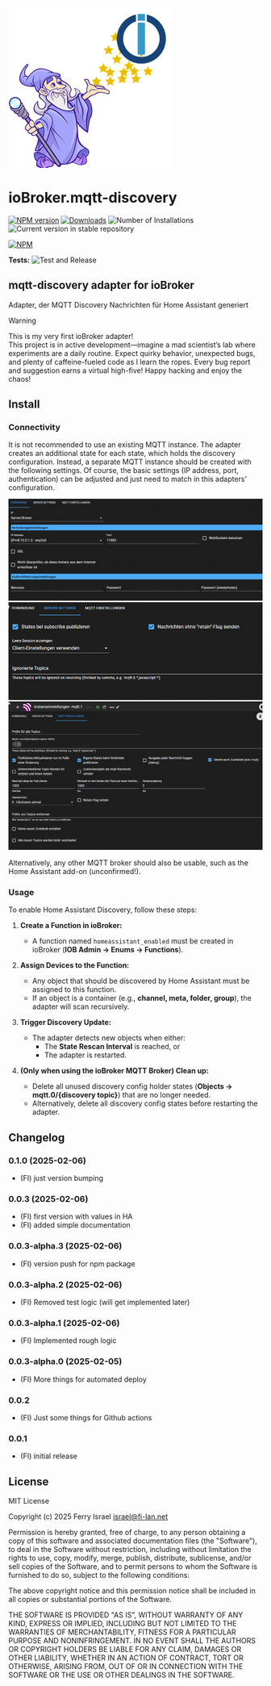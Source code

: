 ![Logo](admin/mqtt-discovery.png)

# ioBroker.mqtt-discovery

[![NPM version](https://img.shields.io/npm/v/iobroker.mqtt-discovery.svg)](https://www.npmjs.com/package/iobroker.mqtt-discovery)
[![Downloads](https://img.shields.io/npm/dm/iobroker.mqtt-discovery.svg)](https://www.npmjs.com/package/iobroker.mqtt-discovery)
![Number of Installations](https://iobroker.live/badges/mqtt-discovery-installed.svg)
![Current version in stable repository](https://iobroker.live/badges/mqtt-discovery-stable.svg)

[![NPM](https://nodei.co/npm/iobroker.mqtt-discovery.png?downloads=true)](https://nodei.co/npm/iobroker.mqtt-discovery/)

**Tests:** ![Test and Release](https://github.com/fisrael/ioBroker.mqtt-discovery/workflows/Test%20and%20Release/badge.svg)

## mqtt-discovery adapter for ioBroker

Adapter, der MQTT Discovery Nachrichten für Home Assistant generiert

> [!WARNING]
> This is my very first ioBroker adapter!  
> This project is in active development—imagine a mad scientist’s lab where experiments are a daily routine. Expect quirky behavior, unexpected bugs, and plenty of caffeine-fueled code as I learn the ropes. Every bug report and suggestion earns a virtual high-five!
> Happy hacking and enjoy the chaos!

## Install
### Connectivity
It is not recommended to use an existing MQTT instance.
The adapter creates an additional state for each state, which holds the discovery configuration.
Instead, a separate MQTT instance should be created with the following settings.
Of course, the basic settings (IP address, port, authentication) can be adjusted and just need to match in this adapters' configuration.

![Connection settings](doc/Page1_Connection.png)
![Server settings](doc/Page2_Server_Settings.png)
![MQTT settings](doc/Page3_MQTT_Settings.png)

Alternatively, any other MQTT broker should also be usable, such as the Home Assistant add-on (unconfirmed!).

### Usage
To enable Home Assistant Discovery, follow these steps:

1. **Create a Function in ioBroker:**
    - A function named `homeassistant_enabled` must be created in ioBroker (**IOB Admin → Enums → Functions**).

2. **Assign Devices to the Function:**
    - Any object that should be discovered by Home Assistant must be assigned to this function.
    - If an object is a container (e.g., **channel, meta, folder, group**), the adapter will scan recursively.

3. **Trigger Discovery Update:**
    - The adapter detects new objects when either:
        - The **State Rescan Interval** is reached, or
        - The adapter is restarted.

4. **(Only when using the ioBroker MQTT Broker) Clean up:**
    - Delete all unused discovery config holder states (**Objects → mqtt.0/{discovery topic}**) that are no longer needed.
    - Alternatively, delete all discovery config states before restarting the adapter.

## Changelog
### 0.1.0 (2025-02-06)
- (FI) just version bumping

### 0.0.3 (2025-02-06)
- (FI) first version with values in HA
- (FI) added simple documentation

### 0.0.3-alpha.3 (2025-02-06)
- (FI) version push for npm package

### 0.0.3-alpha.2 (2025-02-06)
- (FI) Removed test logic (will get implemented later)

### 0.0.3-alpha.1 (2025-02-06)
- (FI) Implemented rough logic

### 0.0.3-alpha.0 (2025-02-05)
- (FI) More things for automated deploy

### 0.0.2
- (FI) Just some things for Github actions

### 0.0.1
- (FI) initial release

## License

MIT License

Copyright (c) 2025 Ferry Israel <israel@fi-lan.net>

Permission is hereby granted, free of charge, to any person obtaining a copy
of this software and associated documentation files (the "Software"), to deal
in the Software without restriction, including without limitation the rights
to use, copy, modify, merge, publish, distribute, sublicense, and/or sell
copies of the Software, and to permit persons to whom the Software is
furnished to do so, subject to the following conditions:

The above copyright notice and this permission notice shall be included in all
copies or substantial portions of the Software.

THE SOFTWARE IS PROVIDED "AS IS", WITHOUT WARRANTY OF ANY KIND, EXPRESS OR
IMPLIED, INCLUDING BUT NOT LIMITED TO THE WARRANTIES OF MERCHANTABILITY,
FITNESS FOR A PARTICULAR PURPOSE AND NONINFRINGEMENT. IN NO EVENT SHALL THE
AUTHORS OR COPYRIGHT HOLDERS BE LIABLE FOR ANY CLAIM, DAMAGES OR OTHER
LIABILITY, WHETHER IN AN ACTION OF CONTRACT, TORT OR OTHERWISE, ARISING FROM,
OUT OF OR IN CONNECTION WITH THE SOFTWARE OR THE USE OR OTHER DEALINGS IN THE
SOFTWARE.
